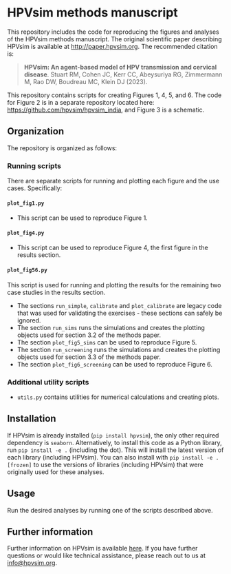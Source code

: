 # HPVsim methods manuscript

This repository includes the code for reproducing the figures and analyses of the HPVsim methods manuscript. The original scientific paper describing HPVsim is available at http://paper.hpvsim.org. The recommended citation is:

> **HPVsim: An agent-based model of HPV transmission and cervical disease**. Stuart RM, Cohen JC, Kerr CC, Abeysuriya RG, Zimmermann M, Rao DW, Boudreau MC, Klein DJ (2023).

This repository contains scripts for creating Figures 1, 4, 5, and 6. The code for Figure 2 is in a separate repository located here: https://github.com/hpvsim/hpvsim_india, and Figure 3 is a schematic.

## Organization

The repository is organized as follows:

### Running scripts

There are separate scripts for running and plotting each figure and the use cases. Specifically:

#### `plot_fig1.py`
 - This script can be used to reproduce Figure 1.

#### `plot_fig4.py` 
- This script can be used to reproduce Figure 4, the first figure in the results section.

#### `plot_fig56.py`
This script is used for running and plotting the results for the remaining two case studies in the results section.
- The sections `run_simple`, `calibrate` and `plot_calibrate` are legacy code that was used for validating the exercises - these sections can safely be ignored.
- The section `run_sims` runs the simulations and creates the plotting objects used for section 3.2 of the methods paper.
- The section `plot_fig5_sims` can be used to reproduce Figure 5.
- The section `run_screening` runs the simulations and creates the plotting objects used for section 3.3 of the methods paper.
- The section `plot_fig6_screening` can be used to reproduce Figure 6.


### Additional utility scripts
- `utils.py` contains utilities for numerical calculations and creating plots.


## Installation

If HPVsim is already installed (`pip install hpvsim`), the only other required dependency is ``seaborn``. Alternatively, to install this code as a Python library, run `pip install -e .` (including the dot). This will install the latest version of each library (including HPVsim). You can also install with `pip install -e .[frozen]` to use the versions of libraries (including HPVsim) that were originally used for these analyses. 


## Usage

Run the desired analyses by running one of the scripts described above.


## Further information

Further information on HPVsim is available [here](http://docs.hpvsim.org). If you have further questions or would like technical assistance, please reach out to us at info@hpvsim.org.
